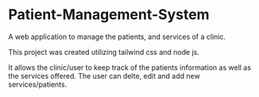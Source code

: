 # Patient-Management-System
 A web application to  manage the patients, and services of a clinic.
 
 This project was created utilizing tailwind css and node js.
 
 It allows the clinic/user to keep track of the patients information as well as the services offered. The user can delte, edit and add new services/patients.
